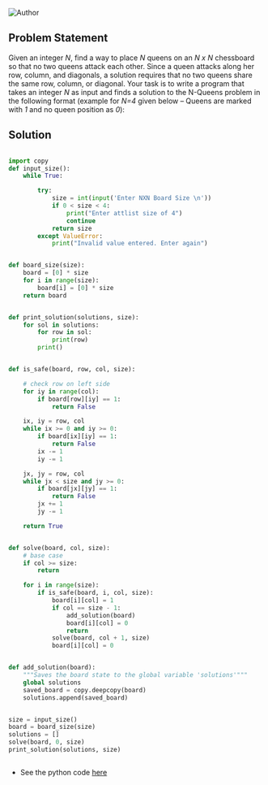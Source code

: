 ![Author](https://img.shields.io/badge/author-aaneloy-blue) 

## Problem Statement

Given an integer *N*, find a way to place *N* queens on an *N x N* chessboard so that no two queens attack each other. Since a queen attacks along her row, column, and diagonals, a solution requires that no two queens share the same row, column, or diagonal. Your task is to write a program that takes an integer *N* as input and finds a solution to the N-Queens problem in the following format (example for *N=4* given below – Queens are marked with *1* and no queen position as *0*):

## Solution
```python

import copy
def input_size():
    while True:

        try:
            size = int(input('Enter NXN Board Size \n'))
            if 0 < size < 4:
                print("Enter attlist size of 4")
                continue
            return size
        except ValueError:
            print("Invalid value entered. Enter again")


def board_size(size):
    board = [0] * size
    for i in range(size):
        board[i] = [0] * size
    return board


def print_solution(solutions, size):
    for sol in solutions:
        for row in sol:
            print(row)
        print()


def is_safe(board, row, col, size):

    # check row on left side
    for iy in range(col):
        if board[row][iy] == 1:
            return False

    ix, iy = row, col
    while ix >= 0 and iy >= 0:
        if board[ix][iy] == 1:
            return False
        ix -= 1
        iy -= 1

    jx, jy = row, col
    while jx < size and jy >= 0:
        if board[jx][jy] == 1:
            return False
        jx += 1
        jy -= 1

    return True


def solve(board, col, size):
    # base case
    if col >= size:
        return

    for i in range(size):
        if is_safe(board, i, col, size):
            board[i][col] = 1
            if col == size - 1:
                add_solution(board)
                board[i][col] = 0
                return
            solve(board, col + 1, size)
            board[i][col] = 0


def add_solution(board):
    """Saves the board state to the global variable 'solutions'"""
    global solutions
    saved_board = copy.deepcopy(board)
    solutions.append(saved_board)


size = input_size()
board = board_size(size)
solutions = []
solve(board, 0, size)
print_solution(solutions, size)



```

- See the python code [here](https://github.com/NeloyNSU/N-Queens_Problem/blob/master/nqueen.py)

